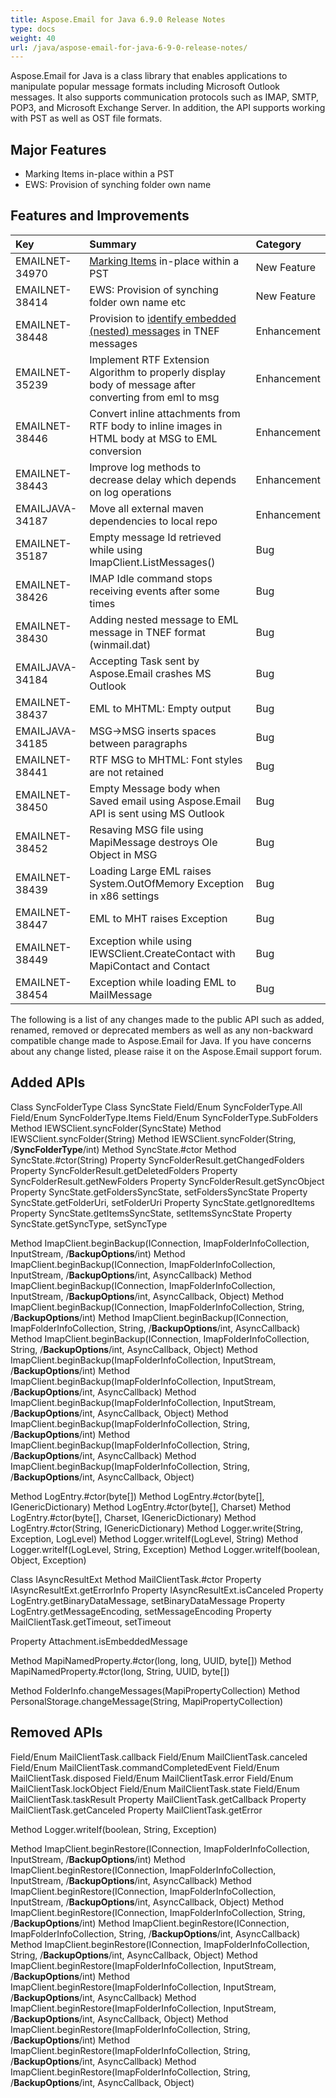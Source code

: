 ```yaml
---
title: Aspose.Email for Java 6.9.0 Release Notes
type: docs
weight: 40
url: /java/aspose-email-for-java-6-9-0-release-notes/
---
```


Aspose.Email for Java is a class library that enables applications to manipulate popular message formats including Microsoft Outlook messages. It also supports communication protocols such as IMAP, SMTP, POP3, and Microsoft Exchange Server. In addition, the API supports working with PST as well as OST file formats.
## **Major Features**
- Marking Items in-place within a PST
- EWS: Provision of synching folder own name
## **Features and Improvements**

|**Key** |**Summary** |**Category** |
| :- | :- | :- |
|EMAILNET-34970|[Marking Items](/email/java/working-with-messages-in-a-pst-file/#updating-message-properties-in-pst-file) in-place within a PST|New Feature |
|EMAILNET-38414|EWS: Provision of synching folder own name etc|New Feature |
|EMAILNET-38448|Provision to [identify embedded (nested) messages](/email/java/working-with-attachments-and-embedded-objects/#determining-if-attachment-is-embedded-message) in TNEF messages|Enhancement |
|EMAILNET-35239|Implement RTF Extension Algorithm to properly display body of message after converting from eml to msg|Enhancement|
|EMAILNET-38446|Convert inline attachments from RTF body to inline images in HTML body at MSG to EML conversion|Enhancement|
|EMAILNET-38443|Improve log methods to decrease delay which depends on log operations|Enhancement|
|EMAILJAVA-34187|Move all external maven dependencies to local repo|Enhancement|
|EMAILNET-35187|Empty message Id retrieved while using ImapClient.ListMessages()|Bug|
|EMAILNET-38426|IMAP Idle command stops receiving events after some times|Bug|
|EMAILNET-38430|Adding nested message to EML message in TNEF format (winmail.dat)|Bug|
|EMAILJAVA-34184|Accepting Task sent by Aspose.Email crashes MS Outlook|Bug|
|EMAILNET-38437|EML to MHTML: Empty output|Bug|
|EMAILJAVA-34185|MSG->MSG inserts spaces between paragraphs|Bug|
|EMAILNET-38441|RTF MSG to MHTML: Font styles are not retained|Bug|
|EMAILNET-38450|Empty Message body when Saved email using Aspose.Email API is sent using MS Outlook|Bug|
|EMAILNET-38452|Resaving MSG file using MapiMessage destroys Ole Object in MSG|Bug|
|EMAILNET-38439|Loading Large EML raises System.OutOfMemory Exception in x86 settings|Bug|
|EMAILNET-38447|EML to MHT raises Exception|Bug|
|EMAILNET-38449|Exception while using IEWSClient.CreateContact with MapiContact and Contact|Bug|
|EMAILNET-38454|Exception while loading EML to MailMessage|Bug |

The following is a list of any changes made to the public API such as added, renamed, removed or deprecated members as well as any non-backward compatible change made to Aspose.Email for Java. If you have concerns about any change listed, please raise it on the Aspose.Email support forum.
## **Added APIs**
Class SyncFolderType
Class SyncState
Field/Enum SyncFolderType.All
Field/Enum SyncFolderType.Items
Field/Enum SyncFolderType.SubFolders
Method IEWSClient.syncFolder(SyncState)
Method IEWSClient.syncFolder(String)
Method IEWSClient.syncFolder(String, /**SyncFolderType**/int)
Method SyncState.#ctor
Method SyncState.#ctor(String)
Property SyncFolderResult.getChangedFolders
Property SyncFolderResult.getDeletedFolders
Property SyncFolderResult.getNewFolders
Property SyncFolderResult.getSyncObject
Property SyncState.getFoldersSyncState, setFoldersSyncState
Property SyncState.getFolderUri, setFolderUri
Property SyncState.getIgnoredItems
Property SyncState.getItemsSyncState, setItemsSyncState
Property SyncState.getSyncType, setSyncType

Method ImapClient.beginBackup(IConnection, ImapFolderInfoCollection, InputStream, /**BackupOptions**/int)
Method ImapClient.beginBackup(IConnection, ImapFolderInfoCollection, InputStream, /**BackupOptions**/int, AsyncCallback)
Method ImapClient.beginBackup(IConnection, ImapFolderInfoCollection, InputStream, /**BackupOptions**/int, AsyncCallback, Object)
Method ImapClient.beginBackup(IConnection, ImapFolderInfoCollection, String, /**BackupOptions**/int)
Method ImapClient.beginBackup(IConnection, ImapFolderInfoCollection, String, /**BackupOptions**/int, AsyncCallback)
Method ImapClient.beginBackup(IConnection, ImapFolderInfoCollection, String, /**BackupOptions**/int, AsyncCallback, Object)
Method ImapClient.beginBackup(ImapFolderInfoCollection, InputStream, /**BackupOptions**/int)
Method ImapClient.beginBackup(ImapFolderInfoCollection, InputStream, /**BackupOptions**/int, AsyncCallback)
Method ImapClient.beginBackup(ImapFolderInfoCollection, InputStream, /**BackupOptions**/int, AsyncCallback, Object)
Method ImapClient.beginBackup(ImapFolderInfoCollection, String, /**BackupOptions**/int)
Method ImapClient.beginBackup(ImapFolderInfoCollection, String, /**BackupOptions**/int, AsyncCallback)
Method ImapClient.beginBackup(ImapFolderInfoCollection, String, /**BackupOptions**/int, AsyncCallback, Object)

Method LogEntry.#ctor(byte[])
Method LogEntry.#ctor(byte[], IGenericDictionary)
Method LogEntry.#ctor(byte[], Charset)
Method LogEntry.#ctor(byte[], Charset, IGenericDictionary)
Method LogEntry.#ctor(String, IGenericDictionary)
Method Logger.write(String, Exception, LogLevel)
Method Logger.writeIf(LogLevel, String)
Method Logger.writeIf(LogLevel, String, Exception)
Method Logger.writeIf(boolean, Object, Exception)

Class IAsyncResultExt
Method MailClientTask.#ctor
Property IAsyncResultExt.getErrorInfo
Property IAsyncResultExt.isCanceled
Property LogEntry.getBinaryDataMessage, setBinaryDataMessage
Property LogEntry.getMessageEncoding, setMessageEncoding
Property MailClientTask.getTimeout, setTimeout

Property Attachment.isEmbeddedMessage

Method MapiNamedProperty.#ctor(long, long, UUID, byte[])
Method MapiNamedProperty.#ctor(long, String, UUID, byte[])

Method FolderInfo.changeMessages(MapiPropertyCollection)
Method PersonalStorage.changeMessage(String, MapiPropertyCollection)
## **Removed APIs**
Field/Enum MailClientTask.callback
Field/Enum MailClientTask.canceled
Field/Enum MailClientTask.commandCompletedEvent
Field/Enum MailClientTask.disposed
Field/Enum MailClientTask.error
Field/Enum MailClientTask.lockObject
Field/Enum MailClientTask.state
Field/Enum MailClientTask.taskResult
Property MailClientTask.getCallback
Property MailClientTask.getCanceled
Property MailClientTask.getError

Method Logger.writeIf(boolean, String, Exception)

Method ImapClient.beginRestore(IConnection, ImapFolderInfoCollection, InputStream, /**BackupOptions**/int)
Method ImapClient.beginRestore(IConnection, ImapFolderInfoCollection, InputStream, /**BackupOptions**/int, AsyncCallback)
Method ImapClient.beginRestore(IConnection, ImapFolderInfoCollection, InputStream, /**BackupOptions**/int, AsyncCallback, Object)
Method ImapClient.beginRestore(IConnection, ImapFolderInfoCollection, String, /**BackupOptions**/int)
Method ImapClient.beginRestore(IConnection, ImapFolderInfoCollection, String, /**BackupOptions**/int, AsyncCallback)
Method ImapClient.beginRestore(IConnection, ImapFolderInfoCollection, String, /**BackupOptions**/int, AsyncCallback, Object)
Method ImapClient.beginRestore(ImapFolderInfoCollection, InputStream, /**BackupOptions**/int)
Method ImapClient.beginRestore(ImapFolderInfoCollection, InputStream, /**BackupOptions**/int, AsyncCallback)
Method ImapClient.beginRestore(ImapFolderInfoCollection, InputStream, /**BackupOptions**/int, AsyncCallback, Object)
Method ImapClient.beginRestore(ImapFolderInfoCollection, String, /**BackupOptions**/int)
Method ImapClient.beginRestore(ImapFolderInfoCollection, String, /**BackupOptions**/int, AsyncCallback)
Method ImapClient.beginRestore(ImapFolderInfoCollection, String, /**BackupOptions**/int, AsyncCallback, Object)
